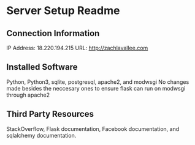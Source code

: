 # Server Setup Readme

## Connection Information

IP Address: 18.220.194.215
URL: http://zachlavallee.com

## Installed Software

Python, Python3, sqlite, postgresql, apache2, and modwsgi
No changes made besides the neccesary ones to ensure flask can run on modwsgi through apache2

## Third Party Resources

StackOverflow, Flask documentation, Facebook documentation, and sqlalchemy documentation.

